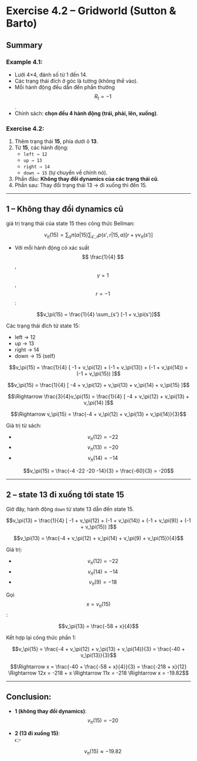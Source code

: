 # Exercise 4.2 – Gridworld (Sutton & Barto)

## Summary

###  Example 4.1:
- Lưới 4×4, đánh số từ 1 đến 14.
- Các trạng thái đích ở góc là tường (không thể vào).
- Mỗi hành động đều dẫn đến phần thưởng $$ R_t = -1 $$.
- Chính sách: **chọn đều 4 hành động (trái, phải, lên, xuống)**.

### Exercise 4.2:
1. Thêm trạng thái **15**, phía dưới ô **13**.
2. Từ **15**, các hành động:
   - `left → 12`
   - `up → 13`
   - `right → 14`
   - `down → 15` (tự chuyển về chính nó).
3. Phần đầu: **Không thay đổi dynamics của các trạng thái cũ**.
4. Phần sau: Thay đổi trạng thái 13 → đi xuống thì đến 15.

---

## 1 – Không thay đổi dynamics cũ

giá trị trạng thái của state 15 theo công thức Bellman:

$$v_\pi(15) = \sum_a \pi(a|15) \sum_{s',r} p(s', r | 15, a) [r + \gamma v_\pi(s')]$$

- Với mỗi hành động có xác suất $$ \frac{1}{4} $$, $$ \gamma = 1 $$, $$ r = -1 $$:

$$v_\pi(15) = \frac{1}{4} \sum_{s'} [-1 + v_\pi(s')]$$

Các trạng thái đích từ state 15:
- left → 12
- up → 13
- right → 14
- down → 15 (self)

$$v_\pi(15) = \frac{1}{4} [ -1 + v_\pi(12) + (-1 + v_\pi(13)) + (-1 + v_\pi(14)) + (-1 + v_\pi(15)) ]$$

$$v_\pi(15) = \frac{1}{4} [ -4 + v_\pi(12) + v_\pi(13) + v_\pi(14) + v_\pi(15) ]$$

$$\Rightarrow \frac{3}{4}v_\pi(15) = \frac{1}{4} [ -4 + v_\pi(12) + v_\pi(13) + v_\pi(14) ]$$

$$\Rightarrow v_\pi(15) = \frac{-4 + v_\pi(12) + v_\pi(13) + v_\pi(14)}{3}$$

Giá trị từ sách:
- $$ v_\pi(12) = -22 $$
- $$ v_\pi(13) = -20 $$
- $$ v_\pi(14) = -14 $$

$$v_\pi(15) = \frac{-4 -22 -20 -14}{3} = \frac{-60}{3} = -20$$

---

## 2 – state 13 đi xuống tới state 15

Giờ đây, hành động `down` từ state 13 dẫn đến state 15.

$$v_\pi(13) = \frac{1}{4} [ -1 + v_\pi(12) + (-1 + v_\pi(14)) + (-1 + v_\pi(9)) + (-1 + v_\pi(15)) ]$$

$$v_\pi(13) = \frac{-4 + v_\pi(12) + v_\pi(14) + v_\pi(9) + v_\pi(15)}{4}$$

Giá trị:
- $$ v_\pi(12) = -22 $$
- $$ v_\pi(14) = -14 $$
- $$ v_\pi(9) = -18 $$

Gọi $$ x = v_\pi(15) $$:

$$v_\pi(13) = \frac{-58 + x}{4}$$

Kết hợp lại công thức phần 1:

$$v_\pi(15) = \frac{-4 + v_\pi(12) + v_\pi(13) + v_\pi(14)}{3}
= \frac{-40 + v_\pi(13)}{3}$$

$$\Rightarrow x = \frac{-40 + \frac{-58 + x}{4}}{3}
= \frac{-218 + x}{12}
\Rightarrow 12x = -218 + x
\Rightarrow 11x = -218
\Rightarrow x = -19.82$$

---

## Conclusion:

- **1 (không thay đổi dynamics)**:  
   $$ v_\pi(15) = -20 $$

- **2 (13 đi xuống 15)**:  
  👉 $$ v_\pi(15) \approx -19.82 $$
